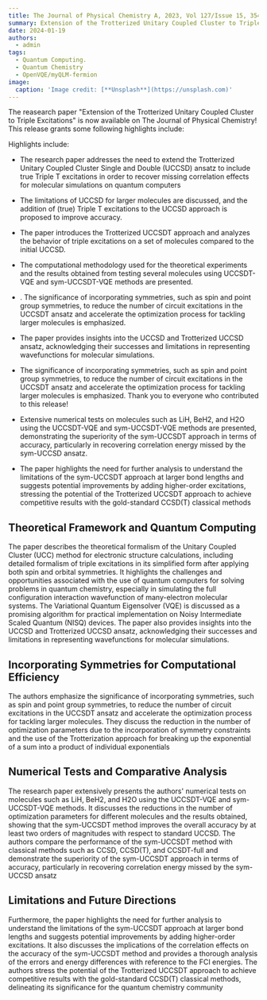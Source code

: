 ```yaml
---
title: The Journal of Physical Chemistry A, 2023, Vol 127/Issue 15, 3543–3550
summary: Extension of the Trotterized Unitary Coupled Cluster to Triple Excitations
date: 2024-01-19
authors:
  - admin
tags:
  - Quantum Computing.
  - Quantum Chemistry
  - OpenVQE/myQLM-fermion
image:
  caption: 'Image credit: [**Unsplash**](https://unsplash.com)'
---
```


The reasearch paper "Extension of the Trotterized Unitary Coupled
Cluster to Triple Excitations" is now available on The Journal of Physical Chemistry! This release grants some following highlights include:

Highlights include:

- The research paper addresses the need to extend the Trotterized Unitary Coupled Cluster Single and Double (UCCSD) ansatz to include true Triple T excitations in order to recover missing correlation effects for molecular simulations on quantum computers
- The limitations of UCCSD for larger molecules are discussed, and the addition of (true) Triple T excitations to the UCCSD approach is proposed to improve accuracy.
- The paper introduces the Trotterized UCCSDT approach and analyzes the behavior of triple excitations on a set of molecules compared to the initial UCCSD.
- The computational methodology used for the theoretical experiments and the results obtained from testing several molecules using UCCSDT-VQE and sym-UCCSDT-VQE methods are presented.
- . The significance of incorporating symmetries, such as spin and point group symmetries, to reduce the number of circuit excitations in the UCCSDT ansatz and accelerate the optimization process for tackling larger molecules is emphasized. 

- The paper provides insights into the UCCSD and Trotterized UCCSD ansatz, acknowledging their successes and limitations in representing wavefunctions for molecular simulations.

- The significance of incorporating symmetries, such as spin and point group symmetries, to reduce the number of circuit excitations in the UCCSDT ansatz and accelerate the optimization process for tackling larger molecules is emphasized.
Thank you to everyone who contributed to this release!

- Extensive numerical tests on molecules such as LiH, BeH2, and H2O using the UCCSDT-VQE and sym-UCCSDT-VQE methods are presented, demonstrating the superiority of the sym-UCCSDT approach in terms of accuracy, particularly in recovering correlation energy missed by the sym-UCCSD ansatz. 

- The paper highlights the need for further analysis to understand the limitations of the sym-UCCSDT approach at larger bond lengths and suggests potential improvements by adding higher-order excitations, stressing the potential of the Trotterized UCCSDT approach to achieve competitive results with the gold-standard CCSD(T) classical methods


## Theoretical Framework and Quantum Computing

The paper describes the theoretical formalism of the Unitary Coupled Cluster (UCC) method for electronic structure calculations, including detailed formalism of triple excitations in its simplified form after applying both spin and orbital symmetries. It highlights the challenges and opportunities associated with the use of quantum computers for solving problems in quantum chemistry, especially in simulating the full configuration interaction wavefunction of many-electron molecular systems. The Variational Quantum Eigensolver (VQE) is discussed as a promising algorithm for practical implementation on Noisy Intermediate Scaled Quantum (NISQ) devices. The paper also provides insights into the UCCSD and Trotterized UCCSD ansatz, acknowledging their successes and limitations in representing wavefunctions for molecular simulations.

## Incorporating Symmetries for Computational Efficiency

The authors emphasize the significance of incorporating symmetries, such as spin and point group symmetries, to reduce the number of circuit excitations in the UCCSDT ansatz and accelerate the optimization process for tackling larger molecules. They discuss the reduction in the number of optimization parameters due to the incorporation of symmetry constraints and the use of the Trotterization approach for breaking up the exponential of a sum into a product of individual exponentials

##  Numerical Tests and Comparative Analysis

The research paper extensively presents the authors' numerical tests on molecules such as LiH, BeH2, and H2O using the UCCSDT-VQE and sym-UCCSDT-VQE methods. It discusses the reductions in the number of optimization parameters for different molecules and the results obtained, showing that the sym-UCCSDT method improves the overall accuracy by at least two orders of magnitudes with respect to standard UCCSD. The authors compare the performance of the sym-UCCSDT method with classical methods such as CCSD, CCSD(T), and CCSDT-full and demonstrate the superiority of the sym-UCCSDT approach in terms of accuracy, particularly in recovering correlation energy missed by the sym-UCCSD ansatz

##  Limitations and Future Directions
Furthermore, the paper highlights the need for further analysis to understand the limitations of the sym-UCCSDT approach at larger bond lengths and suggests potential improvements by adding higher-order excitations. It also discusses the implications of the correlation effects on the accuracy of the sym-UCCSDT method and provides a thorough analysis of the errors and energy differences with reference to the FCI energies. The authors stress the potential of the Trotterized UCCSDT approach to achieve competitive results with the gold-standard CCSD(T) classical methods, delineating its significance for the quantum chemistry community